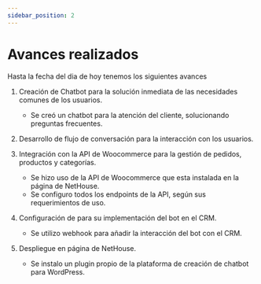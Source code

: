 ```yaml
---
sidebar_position: 2
---
```


# Avances realizados

Hasta la fecha del dia de hoy tenemos los siguientes avances

1. Creación de Chatbot para la solución inmediata de las necesidades comunes de los usuarios.

    - Se creó un chatbot para la atención del cliente, solucionando preguntas frecuentes. 

2. Desarrollo de flujo de conversación para la interacción con los usuarios.
3. Integración con la API de Woocommerce para la gestión de pedidos, productos y categorías.

    - Se hizo uso de la API de Woocommerce que esta instalada en la página de NetHouse.
    - Se configuro todos los endpoints de la API, según sus requerimientos de uso.

4. Configuración de para su implementación del bot en el CRM.

    - Se utilizo webhook para añadir la interacción del bot con el CRM.

5. Despliegue en página de NetHouse.

    - Se instalo un plugin propio de la plataforma de creación de chatbot para WordPress.